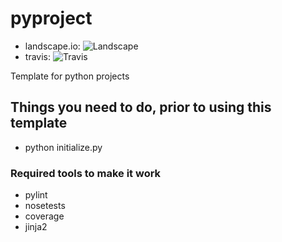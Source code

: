 # pyproject
  * landscape.io: ![Landscape](https://landscape.io/github/T-002/pyproject/develop/landscape.svg?style=flat)
  * travis:       ![Travis](https://travis-ci.org/T-002/pyproject.svg?branch=develop)

Template for python projects

## Things you need to do, prior to using this template

  * python initialize.py

### Required tools to make it work

  * pylint
  * nosetests
  * coverage
  * jinja2
